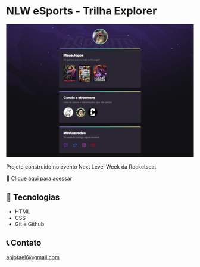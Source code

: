 # NLW eSports - Trilha Explorer

![preview](./.github/preview.png)

Projeto construido no evento Next Level Week da Rocketseat

 🔗 [Clique aqui para acessar](https://rafamonte.github.io/nlw-esports-explorer/)

## 🔧 Tecnologias
- HTML
- CSS
- Git e Github

##  📞 Contato 
anjofael6@gmail.com